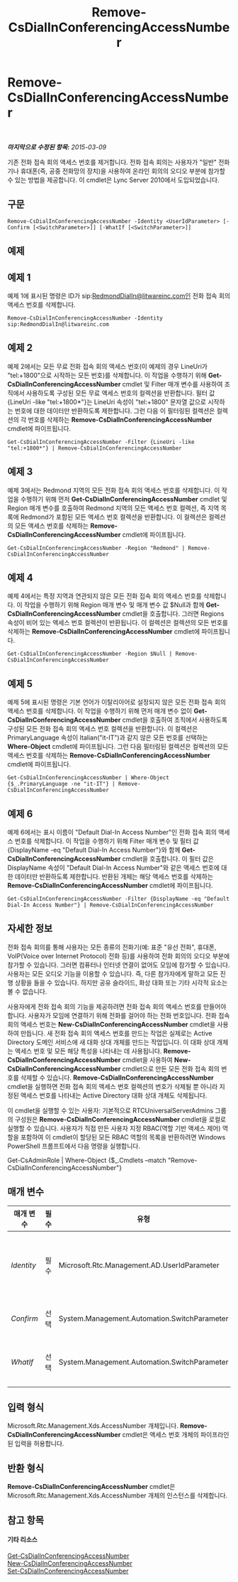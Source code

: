 ﻿---
title: Remove-CsDialInConferencingAccessNumber
TOCTitle: Remove-CsDialInConferencingAccessNumber
ms:assetid: a6d5a6f4-5ad1-4253-b1c4-27f81851046f
ms:mtpsurl: https://technet.microsoft.com/ko-kr/library/Gg412782(v=OCS.15)
ms:contentKeyID: 49304642
ms.date: 08/10/2015
mtps_version: v=OCS.15
ms.translationtype: HT
---

# Remove-CsDialInConferencingAccessNumber

 

_**마지막으로 수정된 항목:** 2015-03-09_

기존 전화 접속 회의 액세스 번호를 제거합니다. 전화 접속 회의는 사용자가 "일반" 전화기나 휴대폰(즉, 공중 전화망의 장치)을 사용하여 온라인 회의의 오디오 부분에 참가할 수 있는 방법을 제공합니다. 이 cmdlet은 Lync Server 2010에서 도입되었습니다.

## 구문

    Remove-CsDialInConferencingAccessNumber -Identity <UserIdParameter> [-Confirm [<SwitchParameter>]] [-WhatIf [<SwitchParameter>]]

## 예제

## 예제 1

예제 1에 표시된 명령은 ID가 sip:RedmondDialIn@litwareinc.com인 전화 접속 회의 액세스 번호를 삭제합니다.

    Remove-CsDialInConferencingAccessNumber -Identity sip:RedmondDialIn@litwareinc.com

## 예제 2

예제 2에서는 모든 무료 전화 접속 회의 액세스 번호(이 예제의 경우 LineUri가 "tel:+1800"으로 시작하는 모든 번호)를 삭제합니다. 이 작업을 수행하기 위해 **Get-CsDialInConferencingAccessNumber** cmdlet 및 Filter 매개 변수를 사용하여 조직에서 사용하도록 구성된 모든 무료 액세스 번호의 컬렉션을 반환합니다. 필터 값 {LineUri -like "tel:+1800\*"}는 LineUri 속성이 "tel:+1800" 문자열 값으로 시작하는 번호에 대한 데이터만 반환하도록 제한합니다. 그런 다음 이 필터링된 컬렉션은 컬렉션의 각 번호를 삭제하는 **Remove-CsDialInConferencingAccessNumber** cmdlet에 파이프됩니다.

    Get-CsDialInConferencingAccessNumber -Filter {LineUri -like "tel:+1800*"} | Remove-CsDialInConferencingAccessNumber

## 예제 3

예제 3에서는 Redmond 지역의 모든 전화 접속 회의 액세스 번호를 삭제합니다. 이 작업을 수행하기 위해 먼저 **Get-CsDialInConferencingAccessNumber** cmdlet 및 Region 매개 변수를 호출하여 Redmond 지역의 모든 액세스 번호 컬렉션, 즉 지역 목록에 Redmond가 포함된 모든 액세스 번호 컬렉션을 반환합니다. 이 컬렉션은 컬렉션의 모든 액세스 번호를 삭제하는 **Remove-CsDialInConferencingAccessNumber** cmdlet에 파이프됩니다.

    Get-CsDialInConferencingAccessNumber -Region "Redmond" | Remove-CsDialInConferencingAccessNumber

## 예제 4

예제 4에서는 특정 지역과 연관되지 않은 모든 전화 접속 회의 액세스 번호를 삭제합니다. 이 작업을 수행하기 위해 Region 매개 변수 및 매개 변수 값 $Null과 함께 **Get-CsDialInConferencingAccessNumber** cmdlet을 호출합니다. 그러면 Regions 속성이 비어 있는 액세스 번호 컬렉션이 반환됩니다. 이 컬렉션은 컬렉션의 모든 번호를 삭제하는 **Remove-CsDialInConferencingAccessNumber** cmdlet에 파이프됩니다.

    Get-CsDialInConferencingAccessNumber -Region $Null | Remove-CsDialInConferencingAccessNumber

## 예제 5

예제 5에 표시된 명령은 기본 언어가 이탈리아어로 설정되지 않은 모든 전화 접속 회의 액세스 번호를 삭제합니다. 이 작업을 수행하기 위해 먼저 매개 변수 없이 **Get-CsDialInConferencingAccessNumber** cmdlet을 호출하여 조직에서 사용하도록 구성된 모든 전화 접속 회의 액세스 번호 컬렉션을 반환합니다. 이 컬렉션은 PrimaryLanguage 속성이 Italian("it-IT")과 같지 않은 모든 번호를 선택하는 **Where-Object** cmdlet에 파이프됩니다. 그런 다음 필터링된 컬렉션은 컬렉션의 모든 액세스 번호를 삭제하는 **Remove-CsDialInConferencingAccessNumber** cmdlet에 파이프됩니다.

    Get-CsDialInConferencingAccessNumber | Where-Object {$_.PrimaryLanguage -ne "it-IT"} | Remove-CsDialInConferencingAccessNumber

## 예제 6

예제 6에서는 표시 이름이 "Default Dial-In Access Number"인 전화 접속 회의 액세스 번호를 삭제합니다. 이 작업을 수행하기 위해 Filter 매개 변수 및 필터 값 {DisplayName -eq "Default Dial-In Access Number"}와 함께 **Get-CsDialInConferencingAccessNumber** cmdlet을 호출합니다. 이 필터 값은 DisplayName 속성이 "Default Dial-In Access Number"와 같은 액세스 번호에 대한 데이터만 반환하도록 제한합니다. 반환된 개체는 해당 액세스 번호를 삭제하는 **Remove-CsDialInConferencingAccessNumber** cmdlet에 파이프됩니다.

    Get-CsDialInConferencingAccessNumber -Filter {DisplayName -eq "Default Dial-In Access Number"} | Remove-CsDialInConferencingAccessNumber

## 자세한 정보

전화 접속 회의를 통해 사용자는 모든 종류의 전화기(예: 표준 "유선 전화", 휴대폰, VoIP(Voice over Internet Protocol) 전화 등)를 사용하여 전화 회의의 오디오 부분에 참가할 수 있습니다. 그러면 컴퓨터나 인터넷 연결이 없어도 모임에 참가할 수 있습니다. 사용자는 모든 오디오 기능을 이용할 수 있습니다. 즉, 다른 참가자에게 말하고 모든 진행 상황을 들을 수 있습니다. 하지만 공유 슬라이드, 화상 대화 또는 기타 시각적 요소는 볼 수 없습니다.

사용자에게 전화 접속 회의 기능을 제공하려면 전화 접속 회의 액세스 번호를 만들어야 합니다. 사용자가 모임에 연결하기 위해 전화를 걸어야 하는 전화 번호입니다. 전화 접속 회의 액세스 번호는 **New-CsDialInConferencingAccessNumber** cmdlet을 사용하여 만듭니다. 새 전화 접속 회의 액세스 번호를 만드는 작업은 실제로는 Active Directory 도메인 서비스에 새 대화 상대 개체를 만드는 작업입니다. 이 대화 상대 개체는 액세스 번호 및 모든 해당 특성을 나타내는 데 사용됩니다. **Remove-CsDialInConferencingAccessNumber** cmdlet을 사용하여 **New-CsDialInConferencingAccessNumber** cmdlet으로 만든 모든 전화 접속 회의 번호를 삭제할 수 있습니다. **Remove-CsDialInConferencingAccessNumber** cmdlet을 실행하면 전화 접속 회의 액세스 번호 컬렉션의 번호가 삭제될 뿐 아니라 지정된 액세스 번호를 나타내는 Active Directory 대화 상대 개체도 삭제됩니다.

이 cmdlet을 실행할 수 있는 사용자: 기본적으로 RTCUniversalServerAdmins 그룹의 구성원은 **Remove-CsDialInConferencingAccessNumber** cmdlet을 로컬로 실행할 수 있습니다. 사용자가 직접 만든 사용자 지정 RBAC(역할 기반 액세스 제어) 역할을 포함하여 이 cmdlet이 할당된 모든 RBAC 역할의 목록을 반환하려면 Windows PowerShell 프롬프트에서 다음 명령을 실행합니다.

Get-CsAdminRole | Where-Object {$\_.Cmdlets –match "Remove-CsDialInConferencingAccessNumber"}

## 매개 변수


<table>
<colgroup>
<col style="width: 25%" />
<col style="width: 25%" />
<col style="width: 25%" />
<col style="width: 25%" />
</colgroup>
<thead>
<tr class="header">
<th>매개 변수</th>
<th>필수</th>
<th>유형</th>
<th>설명</th>
</tr>
</thead>
<tbody>
<tr class="odd">
<td><p><em>Identity</em></p></td>
<td><p>필수</p></td>
<td><p>Microsoft.Rtc.Management.AD.UserIdParameter</p></td>
<td><p>제거할 전화 접속 회의 액세스 번호의 SIP 주소(즉, 번호를 나타내는 대화 상대 개체)입니다. ID를 지정할 때는 sip: 접두사를 포함할 수 있습니다(예: -Identity &quot; sip:RedmondDialIn@litwareinc.com&quot;).</p></td>
</tr>
<tr class="even">
<td><p><em>Confirm</em></p></td>
<td><p>선택</p></td>
<td><p>System.Management.Automation.SwitchParameter</p></td>
<td><p>명령을 실행하기 전에 확인 메시지를 표시합니다.</p></td>
</tr>
<tr class="odd">
<td><p><em>WhatIf</em></p></td>
<td><p>선택</p></td>
<td><p>System.Management.Automation.SwitchParameter</p></td>
<td><p>명령을 실제로 실행하지 않고도 명령이 실행될 경우 발생할 수 있는 현상을 설명합니다.</p></td>
</tr>
</tbody>
</table>


## 입력 형식

Microsoft.Rtc.Management.Xds.AccessNumber 개체입니다. **Remove-CsDialInConferencingAccessNumber** cmdlet은 액세스 번호 개체의 파이프라인된 입력을 허용합니다.

## 반환 형식

**Remove-CsDialInConferencingAccessNumber** cmdlet은 Microsoft.Rtc.Management.Xds.AccessNumber 개체의 인스턴스를 삭제합니다.

## 참고 항목

#### 기타 리소스

[Get-CsDialInConferencingAccessNumber](get-csdialinconferencingaccessnumber.md)  
[New-CsDialInConferencingAccessNumber](new-csdialinconferencingaccessnumber.md)  
[Set-CsDialInConferencingAccessNumber](set-csdialinconferencingaccessnumber.md)

